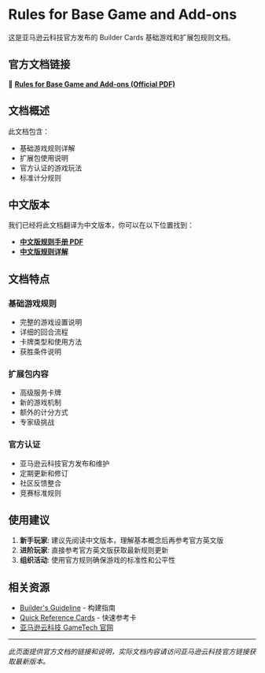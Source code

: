 # Rules for Base Game and Add-ons

这是亚马逊云科技官方发布的 Builder Cards 基础游戏和扩展包规则文档。

## 官方文档链接

📄 **[Rules for Base Game and Add-ons (Official PDF)](https://pages.awscloud.com/rs/112-TZM-766/images/awsi-2025-AWSBuilderCards-Rules.pdf)**

## 文档概述

此文档包含：
- 基础游戏规则详解
- 扩展包使用说明
- 官方认证的游戏玩法
- 标准计分规则

## 中文版本

我们已经将此文档翻译为中文版本，你可以在以下位置找到：

- **[中文版规则手册 PDF](/pdfs/builder-cards/aws-builder-cards-zh.pdf)**
- **[中文版规则详解](../zh/rules.md)**

## 文档特点

### 基础游戏规则
- 完整的游戏设置说明
- 详细的回合流程
- 卡牌类型和使用方法
- 获胜条件说明

### 扩展包内容
- 高级服务卡牌
- 新的游戏机制
- 额外的计分方式
- 专家级挑战

### 官方认证
- 亚马逊云科技官方发布和维护
- 定期更新和修订
- 社区反馈整合
- 竞赛标准规则

## 使用建议

1. **新手玩家**: 建议先阅读中文版本，理解基本概念后再参考官方英文版
2. **进阶玩家**: 直接参考官方英文版获取最新规则更新
3. **组织活动**: 使用官方规则确保游戏的标准性和公平性

## 相关资源

- [Builder's Guideline](./builders-guideline.md) - 构建指南
- [Quick Reference Cards](./quick-reference.md) - 快速参考卡
- [亚马逊云科技 GameTech 官网](https://aws.amazon.com/cn/gametech/buildercards/)

---

*此页面提供官方文档的链接和说明，实际文档内容请访问亚马逊云科技官方链接获取最新版本。*